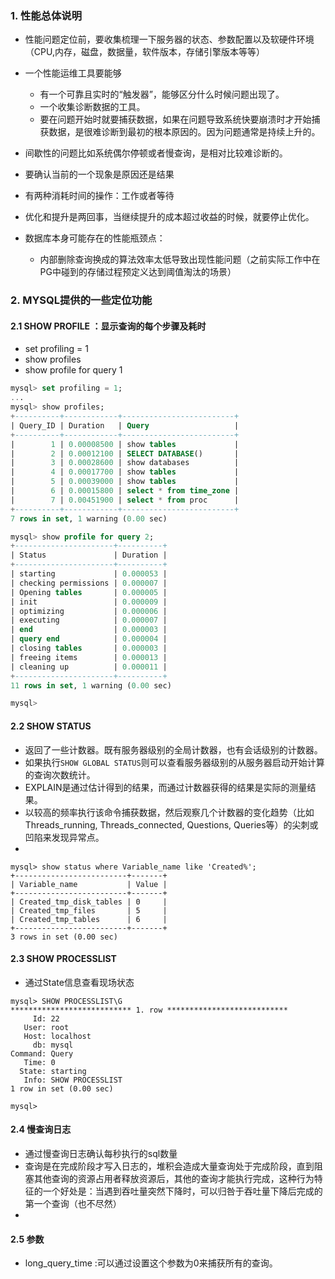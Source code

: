 ### 1. 性能总体说明
+ 性能问题定位前，要收集梳理一下服务器的状态、参数配置以及软硬件环境（CPU,内存，磁盘，数据量，软件版本，存储引擎版本等等）
+ 一个性能运维工具要能够
	- 有一个可靠且实时的“触发器”，能够区分什么时候问题出现了。
	- 一个收集诊断数据的工具。 
	+ 要在问题开始时就要捕获数据，如果在问题导致系统快要崩溃时才开始捕获数据，是很难诊断到最初的根本原因的。因为问题通常是持续上升的。
+ 间歇性的问题比如系统偶尔停顿或者慢查询，是相对比较难诊断的。
+ 要确认当前的一个现象是原因还是结果
+ 有两种消耗时间的操作：工作或者等待
+ 优化和提升是两回事，当继续提升的成本超过收益的时候，就要停止优化。

+ 数据库本身可能存在的性能瓶颈点：
	- 内部删除查询换成的算法效率太低导致出现性能问题（之前实际工作中在PG中碰到的存储过程预定义达到阈值淘汰的场景）


### 2. MYSQL提供的一些定位功能
#### 2.1 SHOW PROFILE ：显示查询的每个步骤及耗时
- set profiling = 1
- show profiles
- show profile for query 1

```SQL
mysql> set profiling = 1;
...
mysql> show profiles;
+----------+------------+-------------------------+
| Query_ID | Duration   | Query                   |
+----------+------------+-------------------------+
|        1 | 0.00008500 | show tables             |
|        2 | 0.00012100 | SELECT DATABASE()       |
|        3 | 0.00028600 | show databases          |
|        4 | 0.00017700 | show tables             |
|        5 | 0.00039000 | show tables             |
|        6 | 0.00015800 | select * from time_zone |
|        7 | 0.00451900 | select * from proc      |
+----------+------------+-------------------------+
7 rows in set, 1 warning (0.00 sec)

mysql> show profile for query 2;
+----------------------+----------+
| Status               | Duration |
+----------------------+----------+
| starting             | 0.000053 |
| checking permissions | 0.000007 |
| Opening tables       | 0.000005 |
| init                 | 0.000009 |
| optimizing           | 0.000006 |
| executing            | 0.000007 |
| end                  | 0.000003 |
| query end            | 0.000004 |
| closing tables       | 0.000003 |
| freeing items        | 0.000013 |
| cleaning up          | 0.000011 |
+----------------------+----------+
11 rows in set, 1 warning (0.00 sec)

mysql>
```

#### 2.2 SHOW STATUS
+ 返回了一些计数器。既有服务器级别的全局计数器，也有会话级别的计数器。
+ 如果执行```SHOW GLOBAL STATUS```则可以查看服务器级别的从服务器启动开始计算的查询次数统计。
+ EXPLAIN是通过估计得到的结果，而通过计数器获得的结果是实际的测量结果。
+ 以较高的频率执行该命令捕获数据，然后观察几个计数器的变化趋势（比如Threads_running, Threads_connected, Questions, Queries等）的尖刺或凹陷来发现异常点。
+ 

```
mysql> show status where Variable_name like 'Created%';
+-------------------------+-------+
| Variable_name           | Value |
+-------------------------+-------+
| Created_tmp_disk_tables | 0     |
| Created_tmp_files       | 5     |
| Created_tmp_tables      | 6     |
+-------------------------+-------+
3 rows in set (0.00 sec)

```

#### 2.3 SHOW PROCESSLIST
+ 通过State信息查看现场状态

```
mysql> SHOW PROCESSLIST\G
*************************** 1. row ***************************
     Id: 22
   User: root
   Host: localhost
     db: mysql
Command: Query
   Time: 0
  State: starting
   Info: SHOW PROCESSLIST
1 row in set (0.00 sec)

mysql>
```

#### 2.4 慢查询日志
+ 通过慢查询日志确认每秒执行的sql数量
+ 查询是在完成阶段才写入日志的，堆积会造成大量查询处于完成阶段，直到阻塞其他查询的资源占用者释放资源后，其他的查询才能执行完成，这种行为特征的一个好处是：当遇到吞吐量突然下降时，可以归咎于吞吐量下降后完成的第一个查询（也不尽然）
+ 

#### 2.5 参数
+ long_query_time :可以通过设置这个参数为0来捕获所有的查询。